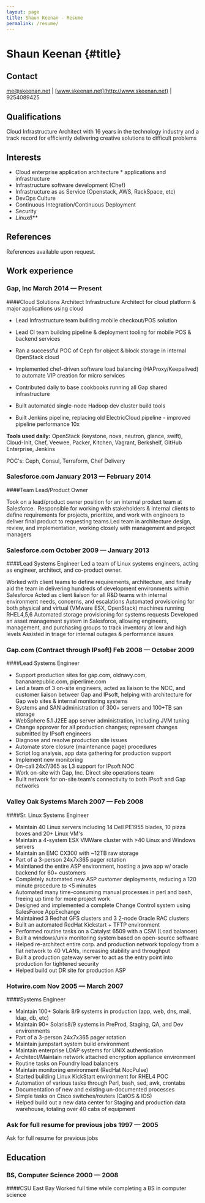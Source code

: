 ```yaml
---
layout: page
title: Shaun Keenan - Resume
permalink: /resume/
---
```


Shaun Keenan {#title}
============

Contact
-------

[me@skeenan.net](mailto:me@skeenan.net) | [www.skeenan.net](http://www.skeenan.net) | 9254089425

Qualifications
--------------

Cloud Infrastructure Architect with 16 years in the technology industry
and a track record for efficiently delivering creative solutions to
difficult problems

Interests
---------

* Cloud enterprise application architecture * applications and
infrastructure
* Infrastructure software development (Chef)
* Infrastructure as as Service (Openstack, AWS, RackSpace, etc)
* DevOps Culture
* Continuous Integration/Continuous Deployment
* Security
* *Linuxß***

References
----------

References available upon request.

Work experience
---------------

### Gap, Inc March 2014 — Present

####Cloud Solutions Architect
Infrastructure Architect for cloud platform
& major applications using cloud

* Lead Infrastructure team building mobile checkout/POS solution

* Lead CI team building pipeline & deployment tooling for mobile POS &
backend services

* Ran a successful POC of Ceph for object & block storage in internal
OpenStack cloud

* Implemented chef-driven software load balancing (HAProxy/Keepalived)
to automate VIP creation for micro services

* Contributed daily to base cookbooks running all Gap shared infrastructure

* Built automated single-node Hadoop dev cluster build tools

* Built Jenkins pipeline, replacing old ElectricCloud pipeline -
improved pipeline performance 10x

**Tools used daily:**
OpenStack (keystone, nova, neutron, glance, swift), Cloud-Init,
Chef, Veewee, Packer, Kitchen, Vagrant, Berkshelf,
GitHub Enterprise,
Jenkins

POC's: Ceph, Consul, Terraform, Chef Delivery

### Salesforce.com January 2013 — February 2014

####Team Lead/Product Owner

Took on a lead/product owner position for an
internal product team at Salesforce.  Responsible for working with
stakeholders & internal clients to define requirements for projects,
prioritize, and work with engineers to deliver final product to
requesting teams.Led team in architecture design, review, and
implementation, working closely with management and project managers

### Salesforce.com October 2009 — January 2013

####Lead Systems Engineer
Led a team of Linux systems engineers, acting as
engineer, architect, and co-product owner. 

Worked with client teams to
define requirements, architecture, and finally aid the team in
delivering hundreds of development environments within Salesforce
Acted as client liaison for all R&D teams with internal environment
needs, concerns, and escalations
Automated provisioning for both physical and virtual (VMware ESX,
OpenStack) machines running RHEL4,5,6
Automated storage provisioning for systems requests
Developed an asset management system in Salesforce, allowing engineers,
management, and purchasing groups to track inventory at low and high
levels
Assisted in triage for internal outages & performance issues

### Gap.com (Contract through IPsoft) Feb 2008 — October 2009

####Lead Systems Engineer

*   Support production sites for gap.com, oldnavy.com,
    bananarepublic.com, piperlime.com
*   Led a team of 3 on-site engineers, acted as liaison to the NOC, and
    customer liaison betweer Gap and IPsoft, helping with architecture
    for Gap web sites & internal monitoring systems
*   Systems and SAN administration of 300+ servers and 100+TB san
    storage
*   WebSphere 5.1 J2EE app server administration, including JVM tuning
*   Change approver for all production changes; represent changes
    submitted by IPsoft engineers
*   Diagnose and resolve production site issues
*   Automate store closure (maintenance page) procedures
*   Script log analysis, app data gathering for production support
*   Implement new monitoring
*   On-call 24x7/365 as L3 support for IPsoft NOC
*   Work on-site with Gap, Inc. Direct site operations team
*   Built network for on-site team's connectivity to both IPsoft and Gap
    networks

### Valley Oak Systems March 2007 — Feb 2008

####Sr. Linux Systems Engineer

*   Maintain 40 Linux servers including 14 Dell PE1955 blades, 10 pizza
    boxes and 20+ Linux VM's
*   Maintain a 4-system ESX VMWare cluster with >40 Linux and Windows
    servers
*   Maintain an EMC CX300 with ~12TB raw storage
*   Part of a 3-person 24x7x365 pager rotation
*   Maintianed the entire ASP environment, hosting a java app w/ oracle
    backend for 60+ customers
*   Completely automated new ASP customer deployments, reducing a 120
    minute procedure to <5 minutes
*   Automated many time-consuming manual processes in perl and bash,
    freeing up time for more project work
*   Designed and implemented a complete Change Control system using
    SalesForce AppExchange
*   Maintained 3 Redhat GFS clusters and 3 2-node Oracle RAC clusters
*   Built an automated RedHat Kickstart + TFTP environment
*   Performed routine tasks on a Catalyst 6509 with a CSM (Load
    balancer)
*   Built a windows/unix monitoring system based on open-source
    software
*   Helped re-architect entire corp. and production network topology
    from a flat network to 40 VLANs, increasing stability and
    throughput
*   Built a production gateway server to act as the entry point into
    production for tightened security
*   Helped build out DR site for production ASP

### Hotwire.com Nov 2005 — March 2007

####Systems Engineer

*   Maintain 100+ Solaris 8/9 systems in production (app, web, dns,
    mail, ldap, db, etc)
*   Maintain 90+ Solaris8/9 systems in PreProd, Staging, QA, and Dev
    environments
*   Part of a 3-person 24x7x365 pager rotation
*   Maintain jumpstart system build environment
*   Maintain enterprise LDAP systems for UNIX authentication
*   Architect/Maintain network attached encryption appliance
    environment
*   Routine tasks on Foundry load balancers
*   Maintain monitoring environment (RedHat NocPulse)
*   Started building Linux KickStart environment for RHEL4 POC
*   Automation of various tasks through Perl, bash, sed, awk, crontabs
*   Documentation of new and existing un-documented processes
*   Simple tasks on Cisco switches/routers (CatOS & IOS)
*   Helped build out a new data center for Staging and production data
    warehouse, totaling over 40 cabs of equipment

### Ask for full resume for previous jobs 1997 — 2005

Ask for full resume for previous jobs

Education
---------

### BS, Computer Science 2000 — 2008

####CSU East Bay
Worked full time while completing a BS in computer science

